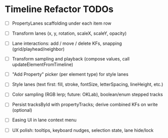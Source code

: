 # Timeline Refactor TODOs

- [ ] PropertyLanes scaffolding under each item row
- [ ] Transform lanes (x, y, rotation, scaleX, scaleY, opacity)
- [ ] Lane interactions: add / move / delete KFs, snapping (grid/playhead/neighbor)
- [ ] Transform sampling and playback (compose values, call updateElementFromTimeline)
- [ ] "Add Property" picker (per element type) for style lanes
- [ ] Style lanes (text first: fill, stroke, fontSize, letterSpacing, lineHeight, etc.)
- [ ] Color sampling (RGB lerp; future: OKLab), boolean/enum stepped tracks
- [ ] Persist tracksById with propertyTracks; derive combined KFs on write (optional)
- [ ] Easing UI in lane context menu
- [ ] UX polish: tooltips, keyboard nudges, selection state, lane hide/lock

